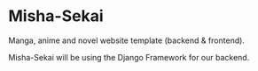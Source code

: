 # Misha-Sekai
Manga, anime and novel website template (backend &amp; frontend).

Misha-Sekai will be using the Django Framework for our backend.
